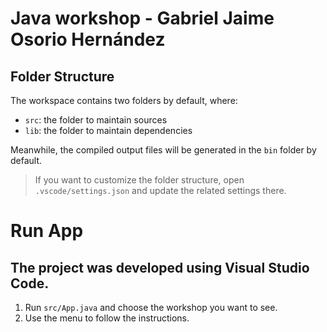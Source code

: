 # Java workshop - Gabriel Jaime Osorio Hernández

## Folder Structure

The workspace contains two folders by default, where:

- `src`: the folder to maintain sources
- `lib`: the folder to maintain dependencies

Meanwhile, the compiled output files will be generated in the `bin` folder by default.

> If you want to customize the folder structure, open `.vscode/settings.json` and update the related settings there.

# Run App

## The project was developed using Visual Studio Code.
1. Run `src/App.java` and choose the workshop you want to see.
2. Use the menu to follow the instructions.